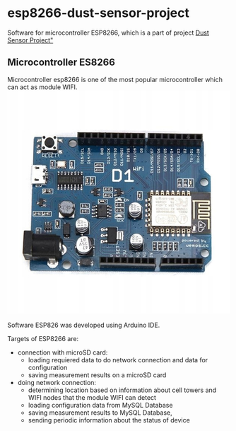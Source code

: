 # esp8266-dust-sensor-project
Software for microcontroller ESP8266, which is a part of project [Dust Sensor Project"](https://github.com/TomWaks/dust-sensor-project)

## Microcontroller ES8266
Microcontroller esp8266 is one of the most popular microcontroller which can act as module WIFI. 
<kbd>![Alt text](esp8266.jpg)</kbd>

Software ESP826 was developed using Arduino IDE.

Targets of ESP8266 are:
- connection with microSD card:
  * loading requiered data to do network connection and data for configuration
  * saving measurement results on a microSD card
- doing network connection:
  * determining location based on information about cell towers and WIFI nodes that the module WIFI can detect
  * loading configuration data from MySQL Database
  * saving measurement results to MySQL Database,
  * sending periodic information about the status of device
